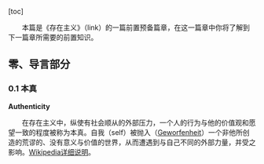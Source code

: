 [toc]

&emsp;&emsp;本篇是《存在主义》（link）的一篇前置预备篇章，在这一篇章中你将了解到下一篇章所需要的前置知识。

## 零、导言部分

### 0.1 本真
**Authenticity**

&emsp;&emsp;在存在主义中，纵使有社会顺从的外部压力，一个人的行为与他的价值观和愿望一致的程度被称为本真。自我（self）被抛入（[Geworfenheit](https://en.wikipedia.org/wiki/Thrownness)）一个非他所创造的荒谬的、没有意义与价值的世界，从而遭遇到与自己不同的外部力量，并受之影响。[Wikipedia详细说明](https://en.wikipedia.org/wiki/Authenticity_(philosophy))。

